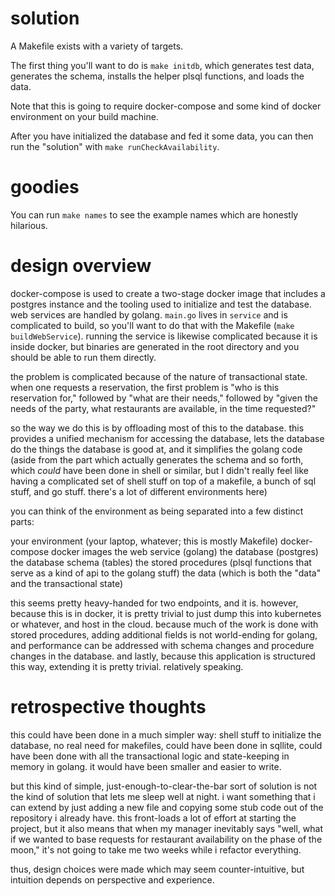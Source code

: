 # solution

A Makefile exists with a variety of targets. 

The first thing you'll want to do is `make initdb`, which generates test data,
generates the schema, installs the helper plsql functions, and loads the data.

Note that this is going to require docker-compose and some kind of docker
environment on your build machine.

After you have initialized the database and fed it some data, you can then
run the "solution" with `make runCheckAvailability`.

# goodies

You can run `make names` to see the example names which are honestly hilarious.

# design overview

docker-compose is used to create a two-stage docker image that includes a postgres
instance and the tooling used to initialize and test the database. web services are
handled by golang. `main.go` lives in `service` and is complicated to build, so you'll
want to do that with the Makefile (`make buildWebService`). running the service is 
likewise complicated because it is inside docker, but binaries are generated in the 
root directory and you should be able to run them directly.

the problem is complicated because of the nature of transactional state. when one requests
a reservation, the first problem is "who is this reservation for," followed by "what are their needs,"
followed by "given the needs of the party, what restaurants are available, in the time requested?"

so the way we do this is by offloading most of this to the database. this provides a
unified mechanism for accessing the database, lets the database do the things the database
is good at, and it simplifies the golang code (aside from the part which actually
generates the schema and so forth, which *could* have been done in shell or similar, 
but I didn't really feel like having a complicated set of shell stuff on top of a 
makefile, a bunch of sql stuff, and go stuff. there's a lot of different environments here)

you can think of the environment as being separated into a few distinct parts:

your environment (your laptop, whatever; this is mostly Makefile)
docker-compose 
docker images 
the web service (golang)
the database (postgres)
the database schema (tables)
the stored procedures (plsql functions that serve as a kind of api to the golang stuff)
the data (which is both the "data" and the transactional state)

this seems pretty heavy-handed for two endpoints, and it is. however, because this is
in docker, it is pretty trivial to just dump this into kubernetes or whatever, and host
in the cloud. because much of the work is done with stored procedures, adding additional 
fields is not world-ending for golang, and performance can be addressed with schema
changes and procedure changes in the database. and lastly, because this application is
structured this way, extending it is pretty trivial. relatively speaking.

# retrospective thoughts

this could have been done in a much simpler way: shell stuff to initialize the
database, no real need for makefiles, could have been done in sqllite, could have 
been done with all the transactional logic and state-keeping in memory in golang.
it would have been smaller and easier to write.

but this kind of simple, just-enough-to-clear-the-bar sort of solution is not the
kind of solution that lets me sleep well at night. i want something that i can 
extend by just adding a new file and copying some stub code out of the repository 
i already have. this front-loads a lot of effort at starting the project, but it also
means that when my manager inevitably says "well, what if we wanted to base requests
for restaurant availability on the phase of the moon," it's not going to take me two weeks
while i refactor everything.

thus, design choices were made which may seem counter-intuitive, but intuition
depends on perspective and experience.